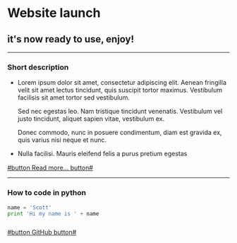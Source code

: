 # Website launch

## it's now ready to use, enjoy!

---

### Short description

- Lorem ipsum dolor sit amet, consectetur adipiscing elit. Aenean fringilla velit sit amet lectus tincidunt, quis suscipit tortor maximus. Vestibulum facilisis sit amet tortor sed vestibulum.

  Sed nec egestas leo. Nam tristique tincidunt venenatis. Vestibulum vel justo tincidunt, aliquet sapien vitae, vestibulum ex.

  Donec commodo, nunc in posuere condimentum, diam est gravida ex, quis varius nisi neque et nunc.

- Nulla facilisi. Mauris eleifend felis a purus pretium egestas

<div style="margin-top: 15px;">
    <a href="/lenox.html">#button Read more... button#</a>
</div>

---

### How to code in python

```python
name = 'Scott'
print 'Hi my name is ' + name
```

<div style="margin-top: 25px;">
    <a href="https://github.com/valajan/lenox/">
        #button
            <span class="icon">
                <i class="fab fa-github"></i>
            </span>
            <span>GitHub</span>
        button#
    </a>
</div>
